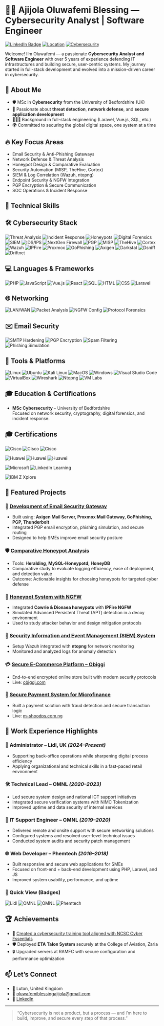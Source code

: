 # 👨‍💻 Ajijola Oluwafemi Blessing — Cybersecurity Analyst | Software Engineer

[![LinkedIn Badge](https://img.shields.io/badge/LinkedIn-Profile-blue?logo=linkedin&style=flat-square)](https://www.linkedin.com/in/ajijola-oluwafemi-ba839712a)
[![Location](https://img.shields.io/badge/Based_in-United_Kingdom-007EC6?style=flat-square)](https://www.google.com/maps/place/Luton,+UK)
[![Cybersecurity](https://img.shields.io/badge/Role-Cybersecurity_Analyst-success?style=flat-square)](https://en.wikipedia.org/wiki/Computer_security)

Welcome! I’m Oluwafemi — a passionate **Cybersecurity Analyst and Software Engineer** with over 5 years of experience defending IT infrastructures and building secure, user-centric systems. My journey started in full-stack development and evolved into a mission-driven career in cybersecurity.



## 📌 About Me

- 🛡️ MSc in **Cybersecurity** from the University of Bedfordshire (UK)
- 🔐 Passionate about **threat detection**, **network defense**, and **secure application development**
- 👨🏽‍💻 Background in full-stack engineering (Laravel, Vue.js, SQL, etc.)
- 🌍 Committed to securing the global digital space, one system at a time



## 🔥 Key Focus Areas

- Email Security & Anti-Phishing Gateways  
- Network Defense & Threat Analysis  
- Honeypot Design & Comparative Evaluation  
- Security Automation (MISP, TheHive, Cortex)  
- SIEM & Log Correlation (Wazuh, ntopng)  
- Endpoint Security & NGFW Integration  
- PGP Encryption & Secure Communication  
- SOC Operations & Incident Response



## 🧠 Technical Skills

## 🛠️ Cybersecurity Stack

![Threat Analysis](https://img.shields.io/badge/Threat_Analysis-%2300bfff?style=flat-square)
![Incident Response](https://img.shields.io/badge/Incident_Response-%2300bfa5?style=flat-square)
![Honeypots](https://img.shields.io/badge/Honeypots-%239c27b0?style=flat-square)
![Digital Forensics](https://img.shields.io/badge/Digital_Forensics-%23ff9800?style=flat-square)
![SIEM](https://img.shields.io/badge/SIEM-%231e88e5?style=flat-square)
![IDS/IPS](https://img.shields.io/badge/IDS%2FIPS-%239607b0?style=flat-square)
![NextGen Firewall](https://img.shields.io/badge/NGFW-%23d32f2f?style=flat-square)
![PGP](https://img.shields.io/badge/PGP_Encryption-%23008b8b?style=flat-square)
![MISP](https://img.shields.io/badge/MISP-Threat_Intel-%233f51b5?style=flat-square)
![TheHive](https://img.shields.io/badge/TheHive-Incident_Mgmt-%23fdd835?style=flat-square)
![Cortex](https://img.shields.io/badge/Cortex-Automation-%234caf50?style=flat-square)
![Wazuh](https://img.shields.io/badge/Wazuh-SIEM-%230072b1?style=flat-square)
![IPFire](https://img.shields.io/badge/IPFire-Firewall-%23ff1744?style=flat-square)
![Proxmox](https://img.shields.io/badge/Proxmox-Mail_Gateway-%23ef6c00?style=flat-square)
![GoPhishing](https://img.shields.io/badge/GoPhish-Phishing_Sim-%23d84315?style=flat-square)
![Axigen](https://img.shields.io/badge/Axigen-Mail_Server-%23006292?style=flat-square)
![Darkstat](https://img.shields.io/badge/Darkstat-Network_Stats-%236d4c41?style=flat-square)
![Dsniff](https://img.shields.io/badge/Dsniff-Packet_Sniffer-%23007e33?style=flat-square)
![Driftnet](https://img.shields.io/badge/Driftnet-Traffic_Capture-%238e24aa?style=flat-square)

## 💻 Languages & Frameworks

![PHP](https://img.shields.io/badge/PHP-%23777bb3?style=flat-square&logo=php&logoColor=white)
![JavaScript](https://img.shields.io/badge/JavaScript-%23f7df1e?style=flat-square&logo=javascript&logoColor=black)
![Vue.js](https://img.shields.io/badge/Vue.js-%234fc08d?style=flat-square&logo=vue.js&logoColor=white)
![React](https://img.shields.io/badge/React-%2361dafb?style=flat-square&logo=react&logoColor=black)
![SQL](https://img.shields.io/badge/SQL-%23e38c00?style=flat-square)
![HTML](https://img.shields.io/badge/HTML5-%23e34f26?style=flat-square&logo=html5&logoColor=white)
![CSS](https://img.shields.io/badge/CSS3-%231572b6?style=flat-square&logo=css3&logoColor=white)
![Laravel](https://img.shields.io/badge/Laravel-%23ff2d20?style=flat-square&logo=laravel&logoColor=white)

## 🌐 Networking

![LAN/WAN](https://img.shields.io/badge/LAN/WAN-Networking-%232196f3?style=flat-square)
![Packet Analysis](https://img.shields.io/badge/Packet_Analysis-%23009800?style=flat-square)
![NGFW Config](https://img.shields.io/badge/NGFW_Configuration-%23c62828?style=flat-square)
![Protocol Forensics](https://img.shields.io/badge/Protocol_Forensics-%237e57c2?style=flat-square)

## ✉️ Email Security

![SMTP Hardening](https://img.shields.io/badge/SMTP_Hardening-%233f51b5?style=flat-square)
![PGP Encryption](https://img.shields.io/badge/PGP_Encryption-%23009faf?style=flat-square)
![Spam Filtering](https://img.shields.io/badge/Spam_Filtering-%23ffa000?style=flat-square)
![Phishing Simulation](https://img.shields.io/badge/Phishing_Simulation-%23b71c1c?style=flat-square)

## 🧰 Tools & Platforms

![Linux](https://img.shields.io/badge/Linux-%23fbc02d?style=flat-square&logo=linux&logoColor=black)
![Ubuntu](https://img.shields.io/badge/Ubuntu-%23dd4814?style=flat-square&logo=ubuntu&logoColor=white)
![Kali Linux](https://img.shields.io/badge/Kali_Linux-%23003b49?style=flat-square&logo=kalilinux&logoColor=white)
![MacOS](https://img.shields.io/badge/MacOS-%23a2aaad?style=flat-square&logo=apple&logoColor=white)
![Windows](https://img.shields.io/badge/Windows-%230078d6?style=flat-square&logo=windows&logoColor=white)
![Visual Studio Code](https://img.shields.io/badge/VS_Code-%23007acc?style=flat-square&logo=visualstudiocode&logoColor=white)
![VirtualBox](https://img.shields.io/badge/VirtualBox-%23007bff?style=flat-square&logo=virtualbox&logoColor=white)
![Wireshark](https://img.shields.io/badge/Wireshark-%231679a7?style=flat-square&logo=wireshark&logoColor=white)
![Ntopng](https://img.shields.io/badge/Ntopng-Network_Monitor-%23327cbb?style=flat-square)
![VM Labs](https://img.shields.io/badge/VM_Labs-Cyber_Range-%2300c853?style=flat-square)



## 🎓 Education & Certifications

- **MSc Cybersecurity** – University of Bedfordshire  
  Focused on network security, cryptography, digital forensics, and incident response.



## 🎓 Certifications

![Cisco](https://img.shields.io/badge/Cisco-Cyber_Threat_Mgmt-%23007ACC?style=flat-square&logo=cisco&logoColor=white)
![Cisco](https://img.shields.io/badge/Cisco-IoT_Security-%23007ACC?style=flat-square&logo=cisco&logoColor=white)
![Cisco](https://img.shields.io/badge/Cisco-Endpoint_Security-%23007ACC?style=flat-square&logo=cisco&logoColor=white)

![Huawei](https://img.shields.io/badge/Huawei-Routing_&_Switching-%23ff0000?style=flat-square&logo=huawei&logoColor=white)
![Huawei](https://img.shields.io/badge/Huawei-Cloud_Computing-%23d32f2f?style=flat-square&logo=huawei&logoColor=white)
![Huawei](https://img.shields.io/badge/Huawei-Datacom_&_BigData-%23ff5722?style=flat-square&logo=huawei&logoColor=white)

![Microsoft](https://img.shields.io/badge/Microsoft_Career_Essentials-Cybersecurity-%230078D4?style=flat-square&logo=microsoft&logoColor=white)
![LinkedIn Learning](https://img.shields.io/badge/LinkedIn_Learning-Cybersecurity_Basics-%230077B5?style=flat-square&logo=linkedin&logoColor=white)

![IBM Z Xplore](https://img.shields.io/badge/IBM_Z_Xplore-Mainframe_Concepts-blue?style=flat-square&logo=ibm&logoColor=white)



## 🚀 Featured Projects

### 🔐 [Development of Email Security Gateway](https://github.com/oluwafemiab/email-security-gateway)

- Built using: **Axigen Mail Server, Proxmox Mail Gateway, GoPhishing, PGP, Thunderbolt**
- Integrated PGP email encryption, phishing simulation, and secure routing
- Designed to help SMEs improve email security posture

### 🛡️ [Comparative Honeypot Analysis](https://github.com/oluwafemiab/honeypot-comparison)

- Tools: **Heralding**, **MySQL-Honeypotd**, **HoneyDB**
- Comparative study to evaluate logging efficiency, ease of deployment, and detection value
- Outcome: Actionable insights for choosing honeypots for targeted cyber defense

### 🧲 [Honeypot System with NGFW](https://github.com/oluwafemiab/ngfw-honeypot-system)

- Integrated **Cowrie & Dionaea honeypots** with **IPFire NGFW**
- Simulated Advanced Persistent Threat (APT) detection in a decoy environment
- Used to study attacker behavior and design mitigation protocols

### 📡 [Security Information and Event Management (SIEM) System](https://github.com/oluwafemiab/siem-wazuh)

- Setup Wazuh integrated with **ntopng** for network monitoring
- Monitored and analyzed logs for anomaly detection

### 💳 [Secure E-Commerce Platform – Obiggi](https://obiggi.com)

- End-to-end encrypted online store built with modern security protocols  
- Live: [obiggi.com](https://obiggi.com)

### 🧾 [Secure Payment System for Microfinance](https://m-shoodps.com.ng)

- Built a payment solution with fraud detection and secure transaction logic  
- Live: [m-shoodps.com.ng](https://m-shoodps.com.ng)



## 💼 Work Experience Highlights

### 🏢 **Administrator – Lidl, UK** *(2024–Present)*
- Supporting back-office operations while sharpening digital process efficiency
- Applying organizational and technical skills in a fast-paced retail environment

### 🛠️ **Technical Lead – OMNL** *(2020–2023)*
- Led secure system design and national ICT support initiatives
- Integrated secure verification systems with NIMC Tokenization
- Improved uptime and data security of internal services

### 🧰 **IT Support Engineer – OMNL** *(2019–2020)*
- Delivered remote and onsite support with secure networking solutions
- Configured systems and resolved user-level technical issues
- Conducted system audits and security patch management

### 🌐 **Web Developer – Phemtech** *(2016–2018)*
- Built responsive and secure web applications for SMEs
- Focused on front-end + back-end development using PHP, Laravel, and JS
- Improved system usability, performance, and uptime
  

### 🧾 Quick View (Badges)

![Lidl](https://img.shields.io/badge/Lidl-Administrator-yellow?style=flat-square&logo=lidl&logoColor=black)
![OMNL](https://img.shields.io/badge/OMNL-Technical_Lead-blue?style=flat-square)
![OMNL](https://img.shields.io/badge/OMNL-IT_Support_Engineer-green?style=flat-square)
![Phemtech](https://img.shields.io/badge/Phemtech-Web_Developer-orange?style=flat-square)



## 🏆 Achievements

- 🧠 [Created a cybersecurity training tool aligned with NCSC Cyber Essentials](https://github.com/oluwafemiab/cyberaware)
- 🛡️ Deployed **ETA Talon System** securely at the College of Aviation, Zaria
- 🔒 Upgraded servers at RAMFC with secure configuration and performance optimization


## 📫 Let’s Connect

- 📍 Luton, United Kingdom  
- 📧 oluwafemiblessingajijola@gmail.com  
- 🔗 [LinkedIn](https://www.linkedin.com/in/ajijola-oluwafemi-ba839712a)

---

> “Cybersecurity is not a product, but a process — and I’m here to build, improve, and secure every step of that process.”

